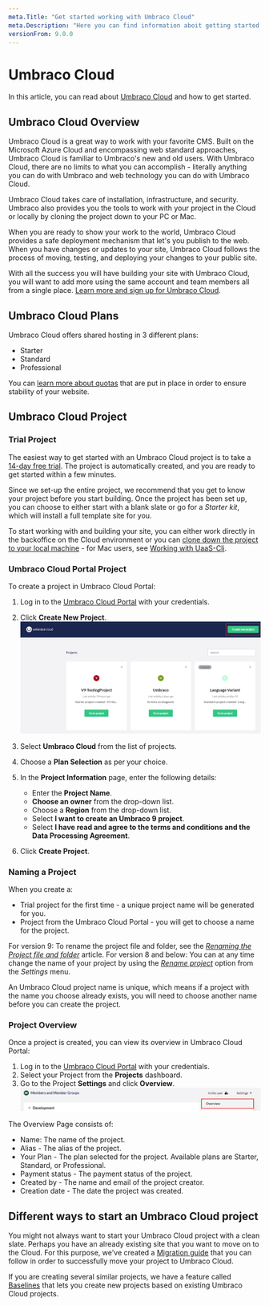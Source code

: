 ```yaml
---
meta.Title: "Get started working with Umbraco Cloud"
meta.Description: "Here you can find information aboit getting started working with Umbraco Cloud"
versionFrom: 9.0.0
---
```


# Umbraco Cloud
 
In this article, you can read about [Umbraco Cloud](https://umbraco.com/products/umbraco-cloud/) and how to get started.

## Umbraco Cloud Overview

Umbraco Cloud is a great way to work with your favorite CMS. Built on the Microsoft Azure Cloud and encompassing web standard approaches, Umbraco Cloud is familiar to Umbraco's new and old users. With Umbraco Cloud, there are no limits to what you can accomplish - literally anything you can do with Umbraco and web technology you can do with Umbraco Cloud.

Umbraco Cloud takes care of installation, infrastructure, and security. Umbraco also provides you the tools to work with your project in the Cloud or locally by cloning the project down to your PC or Mac.

When you are ready to show your work to the world, Umbraco Cloud provides a safe deployment mechanism that let's you publish to the web. When you have changes or updates to your site, Umbraco Cloud follows the process of moving, testing, and deploying your changes to your public site.

With all the success you will have building your site with Umbraco Cloud, you will want to add more using the same account and team members all from a single place. [Learn more and sign up for Umbraco Cloud](https://umbraco.com/campaigns/try-umbraco-today/).

## Umbraco Cloud Plans

Umbraco Cloud offers shared hosting in 3 different plans:

- Starter
- Standard
- Professional

You can [learn more about quotas](Umbraco-cloud-plans) that are put in place in order to ensure stability of your website.

## Umbraco Cloud Project

### Trial Project

The easiest way to get started with an Umbraco Cloud project is to take a [14-day free trial](https://umbraco.com/?product_tour_id=103162). The project is automatically created, and you are ready to get started within a few minutes.

Since we set-up the entire project, we recommend that you get to know your project before you start building. Once the project has been set up, you can choose to either start with a blank slate or go for a *Starter kit*, which will install a full template site for you.

To start working with and building your site, you can either work directly in the backoffice on the Cloud environment or you can [clone down the project to your local machine](../Set-Up/Working-Locally) - for Mac users, see [Working with UaaS-Cli](../Set-Up/Working-With-UaaS-Cli).

### Umbraco Cloud Portal Project

To create a project in Umbraco Cloud Portal:

1. Log in to the [Umbraco Cloud Portal](https://www.s1.umbraco.io/projects) with your credentials.
2. Click **Create New Project**.
    ![Create new Project](images/Create-Project-Cloud.png)
3. Select **Umbraco Cloud** from the list of projects.
4. Choose a **Plan Selection** as per your choice.
5. In the **Project Information** page, enter the following details:

    - Enter the **Project Name**.
    - **Choose an owner** from the drop-down list.
    - Choose a **Region** from the drop-down list.
    - Select **I want to create an Umbraco 9 project**.
    - Select **I have read and agree to the terms and conditions and the Data Processing Agreement**.
6. Click **Create Project**.

### Naming a Project

When you create a:

- Trial project for the first time - a unique project name will be generated for you.
- Project from the Umbraco Cloud Portal - you will get to choose a name for the project.

For version 9: To rename the project file and folder, see the [*Renaming the Project file and folder*](../Set-up/project-settings/index.md#renaming-and-deleting) article.
For version 8 and below: You can at any time change the name of your project by using the [*Rename project*](../Set-up/project-settings/index-v8.md#renaming-and-deleting) option from the *Settings* menu.

An Umbraco Cloud project name is unique, which means if a project with the name you choose already exists, you will need to choose another name before you can create the project.

### Project Overview

Once a project is created, you can view its overview in Umbraco Cloud Portal:

1. Log in to the [Umbraco Cloud Portal](https://www.s1.umbraco.io/projects) with your credentials.
2. Select your Project from the **Projects** dashboard.
3. Go to the Project **Settings** and click **Overview**.
    ![Project Overview](images/Cloud-Overview.png)

The Overview Page consists of:

- Name: The name of the project.
- Alias - The alias of the project.
- Your Plan - The plan selected for the project. Available plans are Starter, Standard, or Professional.
- Payment status - The payment status of the project.
- Created by - The name and email of the project creator.
- Creation date - The date the project was created.

## Different ways to start an Umbraco Cloud project

You might not always want to start your Umbraco Cloud project with a clean slate. Perhaps you have an already existing site that you want to move on to the Cloud. For this purpose, we've created a [Migration guide](Migrate-Existing-Site) that you can follow in order to successfully move your project to Umbraco Cloud.

If you are creating several similar projects, we have a feature called [Baselines](Baselines) that lets you create new projects based on existing Umbraco Cloud projects.
